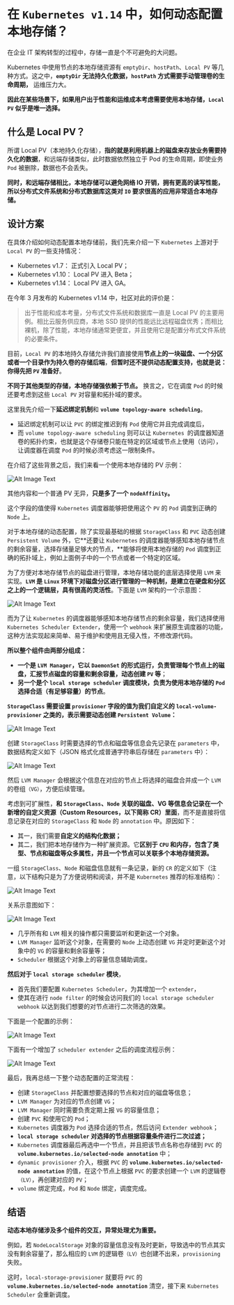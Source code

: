 # 在 `Kubernetes v1.14` 中，如何动态配置本地存储？

在企业 IT 架构转型的过程中，存储一直是个不可避免的大问题。

Kubernetes 中使用节点的本地存储资源有 `emptyDir`、`hostPath`、`Local PV` 等几种方式。这之中，**`emptyDir` 无法持久化数据，`hostPath` 方式需要手动管理卷的生命周期，** 运维压力大。

**因此在某些场景下，如果用户出于性能和运维成本考虑需要使用本地存储，`Local PV` 似乎是唯一选择。**

## 什么是 Local PV？

所谓 Local PV（本地持久化存储），**指的就是利用机器上的磁盘来存放业务需要持久化的数据**，和远端存储类似，此时数据依然独立于 Pod 的生命周期，即使业务 `Pod` 被删除，数据也不会丢失。

**同时，和远端存储相比，本地存储可以避免网络 IO 开销，拥有更高的读写性能，所以分布式文件系统和分布式数据库这类对 `IO` 要求很高的应用非常适合本地存储。**

## 设计方案


在具体介绍如何动态配置本地存储前，我们先来介绍一下 `Kubernetes` 上游对于 `Local PV` 的一些支持情况：

* Kubernetes v1.7： 正式引入 Local PV；
* Kubernetes v1.10： Local PV 进入 Beta；
* Kubernetes v1.14： Local PV 进入 GA。

在今年 3 月发布的 Kubernetes v1.14 中，社区对此的评价是：

> 出于性能和成本考量，分布式文件系统和数据库一直是 Local PV 的主要用例。相比云服务供应商，本地 SSD 提供的性能远比远程磁盘优秀；而相比裸机，除了性能，本地存储通常更便宜，并且使用它是配置分布式文件系统的必要条件。


目前，`Local PV` 的本地持久存储允许我们直接使用**节点上的一块磁盘、一个分区或者一个目录作为持久卷的存储后端**，**但暂时还不提供动态配置支持，也就是说：你得先把 `PV` 准备好**。

**不同于其他类型的存储，本地存储强依赖于节点。** 换言之，它在调度 `Pod` 的时候还要考虑到这些 `Local PV` 对容量和拓扑域的要求。

这里我先介绍一下**延迟绑定机制**和 **`volume topology-aware scheduling`**。

* 延迟绑定机制可以让 `PVC` 的绑定推迟到有 `Pod` 使用它并且完成调度后，
* 而 `volume topology-aware scheduling` 则可以让 `Kubernetes `的调度器知道卷的拓扑约束，也就是这个存储卷只能在特定的区域或节点上使用（访问），让调度器在调度 `Pod` 的时候必须考虑这一限制条件。

在介绍了这些背景之后，我们来看一个使用本地存储的 PV 示例：

![Alt Image Text](images/adv/adv60_1.png "Body image")


其他内容和一个普通 PV 无异，**只是多了一个 `nodeAffinity`。**

这个字段的值使得 `Kubernetes` 调度器能够把使用这个 `PV` 的 `Pod` 调度到正确的 `Node` 上。

对于本地存储的动态配置，除了实现最基础的根据 `StorageClass` 和 `PVC` 动态创建 `Persistent Volume` 外，它**还要让 `Kubernetes` 的调度器能够感知本地存储节点的剩余容量，选择存储量足够大的节点，**能够将使用本地存储的 `Pod` 调度到正确的拓扑域上，例如上面例子中的一个节点或者一个特定的区域。

为了方便对本地存储节点的磁盘进行管理，本地存储功能的底层选择使用 `LVM` 来实现。**`LVM` 是 `Linux` 环境下对磁盘分区进行管理的一种机制，是建立在硬盘和分区之上的一个逻辑层，具有很高的灵活性**。下面是 `LVM` 架构的一个示意图：

![Alt Image Text](images/adv/adv60_2.png "Body image")


而为了让 `Kubernetes` 的调度器能够感知本地存储节点的剩余容量，我们选择使用 `Kubernetes Scheduler Extender`，使用一个 `webhook` 来扩展原生调度器的功能，这种方法实现起来简单、易于维护和使用且无侵入性，不修改源代码。

**所以整个组件由两部分组成：**

* **一个是 `LVM Manager`，它以 `DaemonSet` 的形式运行，负责管理每个节点上的磁盘，汇报节点磁盘的容量和剩余容量，动态创建 `PV` 等**；
* **另一个是个 `local storage scheduler` 调度模块，负责为使用本地存储的 `Pod` 选择合适（有足够容量）的节点**。

**`StorageClass` 需要设置 `provisioner` 字段的值为我们自定义的 `local-volume-provisioner` 之类的，表示需要动态创建 `Persistent Volume`：**

![Alt Image Text](images/adv/adv60_3.png "Body image")

创建 `StorageClass` 时需要选择的节点和磁盘等信息会先记录在 `parameters` 中，数据结构定义如下（JSON 格式化成普通字符串后存储在 `parameters` 中）：

![Alt Image Text](images/adv/adv60_4.png "Body image")

然后 `LVM Manager` 会根据这个信息在对应的节点上将选择的磁盘合并成一个 `LVM` 的卷组`（VG）`，方便后续管理。

考虑到可扩展性，**和 `StorageClass`、`Node` 关联的磁盘、VG 等信息会记录在一个新增的自定义资源（Custom Resources，以下简称 CR）里面**，而不是直接将信息记录在对应的 `StorageClass` 和 `Node` 的 `annotation` 中。原因如下：

* 其一，我们需要**自定义的结构化数据；**
* 其二，我们把本地存储作为一种扩展资源。它**区别于 `CPU` 和内存，包含了类型、节点和磁盘等众多属性，并且一个节点可以关联多个本地存储资源。**

一组 `StorageClass`、`Node` 和磁盘信息就有一条记录，新的 `CR` 的定义如下（注意，以下结构只是为了方便说明和阅读，并不是 `Kubernetes` 推荐的标准结构）：

![Alt Image Text](images/adv/adv60_5.png "Body image")

关系示意图如下：

![Alt Image Text](images/adv/adv60_6.png "Body image")

* 几乎所有和 `LVM` 相关的操作都只需要监听和更新这一个对象。
* `LVM Manager` 监听这个对象，在需要的 `Node` 上动态创建 `VG` 并定时更新这个对象中的 `VG` 的容量和剩余容量等；
* `Scheduler` 根据这个对象上的容量信息辅助调度。

**然后对于 `local storage scheduler` 模块**，

* 首先我们要配置 `Kubernetes Scheduler`，为其增加一个 `extender`，
* 使其在进行 `node filter` 的时候会访问我们的 `local storage scheduler webhook` 以达到我们想要的对节点进行二次筛选的效果。

下面是一个配置的示例：

![Alt Image Text](images/adv/adv60_7.png "Body image")

下面有一个增加了 `scheduler extender` 之后的调度流程示例：

![Alt Image Text](images/adv/adv60_8.png "Body image")


最后，我再总结一下整个动态配置的正常流程：


* 创建 `StorageClass` 并配置想要选择的节点和对应的磁盘等信息；
* `LVM Manager` 为对应的节点创建 `VG`；
* `LVM Manager` 同时需要负责定期上报 `VG` 的容量信息；
* 创建 `PVC` 和使用它的 `Pod`；
* `Kubernetes` 调度器为 `Pod` 选择合适的节点，然后访问 `Extender webhook`；
* **`local storage scheduler` 对选择的节点根据容量条件进行二次过滤；**
* `Kubernetes` 调度器最后再选中一个节点，并且把该节点名称也存储到 `PVC` 的 **`volume.kubernetes.io/selected-node annotation`** 中；
* `dynamic provisioner` 介入，根据 `PVC` 的 **`volume.kubernetes.io/selected-node annotation`** 的值，在这个节点上根据 `PVC` 的要求创建一个 `LVM` 的逻辑卷`（LV）`，再创建对应的 `PV`；
* `volume` 绑定完成，`Pod` 和 `Node` 绑定，调度完成。


## 结语

**动态本地存储涉及多个组件的交互，异常处理尤为重要。**

例如，若 `NodeLocalStorage` 对象的容量信息没有及时更新，导致选中的节点其实没有剩余容量了，那么相应的 `LVM` 的逻辑卷`（LV）`也创建不出来，`provisioning` 失败。

这时，`local-storage-provisioner` 就要将 `PVC` 的 **`volume.kubernetes.io/selected-node annotation`** 清空，接下来 `Kubernetes Scheduler` 会重新调度。

